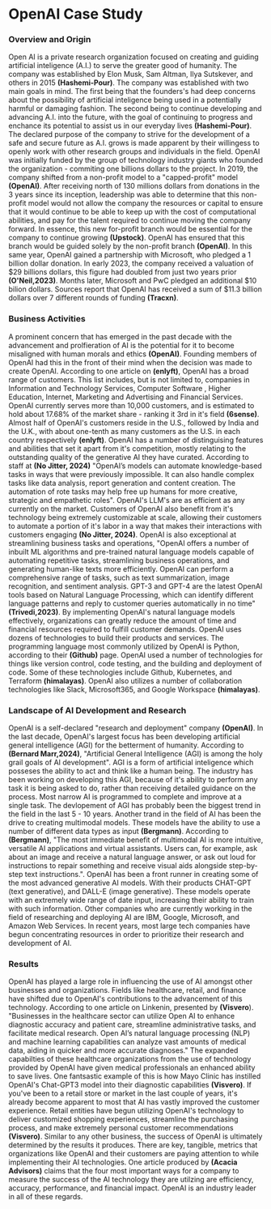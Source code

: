 # OpenAI Case Study 
### Overview and Origin 
Open AI is a private research organization focused on creating and guiding artificial inteligence (A.I.) to serve the greater good of humanity. The company was established by Elon Musk, Sam Altman, Ilya Sutskever, and others in 2015 **(Hashemi-Pour)**. The company was established with two main goals in mind. The first being that the founders's had deep concerns about the possibility of artificial inteligence being used in a potentially harmful or damaging fashion. The second being to continue developing and advancing A.I. into the future, with the goal of continuing to progress and enchance its potential to assist us in our everyday lives **(Hashemi-Pour)**. The declared purpose of the company to strive for the development of a safe and secure future as A.I. grows is made apparent by their willingess to openly work with other research groups and individuals in the field.
OpenAI was initially funded by the group of technology industry giants who founded the organization - commiting one billions dollars to the project. In 2019, the company shifted from a non-profit model to a "capped-profit" model **(OpenAI)**. After receiving north of 130 millions dollars from donations in the 3 years since its inception, leadership was able to determine that this non-profit model would not allow the company the resources or capital to ensure that it would continue to be able to keep up with the cost of computational abilities, and pay for the talent required to continue moving the company forward. In essence, this new for-profit branch would be essential for the company to continue growing **(Upstock)**. OpenAI has ensured that this branch would be guided solely by the non-profit branch **(OpenAI)**. In this same year, OpenAI gained a partnership with Microsoft, who pledged a 1 billion dollar donation. In early 2023, the company received a valuation of $29 billions dollars, this figure had doubled from just two years prior **(O'Neil,2023)**. Months later, Microsoft and PwC pledged an additional $10 bilion dollars. Sources report that OpenAI has received a sum of $11.3 billion dollars over 7 different rounds of funding **(Tracxn)**. 
### Business Activities 
A prominent concern that has emerged in the past decade with the advancement and prolfieration of AI is the potential for it to become misaligned with human morals and ethics **(OpenAI)**. Founding members of OpenAI had this in the front of their mind when the decision was made to create OpenAI. According to one article on **(enlyft)**, OpenAI has a broad range of customers.
This list includes, but is not limited to, companies in Information and Technology Services, Computer Software , Higher Education, Internet, Marketing and Advertising and Financial Services. OpenAI currently serves more than 10,000 customers, and is estimated to hold about 17.68% of the market share - ranking it 3rd in it's field **(6sense)**. Almost half of OpenAI's customers reside in the U.S., followed by India and the U.K., with about one-tenth as many customers as the U.S. in each country respectively **(enlyft)**. 
OpenAI has a number of distinguising features and abilities that set it apart from it's competition, mostly relating to the outstanding quality of the generative AI they have curated. According to staff at **(No Jitter, 2024)** "OpenAI’s models can automate knowledge-based tasks in ways that were previously impossible. It can also handle complex tasks like data analysis, report generation and content creation. The automation of rote tasks may help free up humans for more creative, strategic and empathetic roles". OpenAI's LLM's are as efficient as any currently on the market. Customers of OpenAI also benefit from it's technology being extremely customizable at scale, allowing their customers to automate a portion of it's labor in a way that makes their interactions with customers engaging **(No Jitter, 2024)**. OpenAI is also exceptional at streamlining business tasks and operations, "OpenAI offers a number of inbuilt ML algorithms and pre-trained natural language models capable of automating repetitive tasks, streamlining business operations, and generating human-like texts more efficiently. OpenAI can perform a comprehensive range of tasks, such as text summarization, image recognition, and sentiment analysis. GPT-3 and GPT-4 are the latest OpenAI tools based on Natural Language Processing, which can identify different language patterns and reply to customer queries automatically in no time" **(Trivedi,2023)**. By implementing OpenAI's natural language models effectively, organizations can greatly reduce the amount of time and financial resources required to fulfill customer demands. OpenAI uses dozens of technologies to build their products and services. The programming language most commonly utilized by OpenAI is Python, according to their **(Github)** page. OpenAI used a number of technologies for things like version control, code testing, and the building and deployment of code. Some of these technologies include Github, Kubernetes, and Terraform **(himalayas)**. OpenAI also utilizes a number of collaboration technologies like Slack, Microsoft365, and Google Workspace **(himalayas)**. 
### Landscape of AI Development and Research
OpenAI is a self-declared "research and deployment" company **(OpenAI)**. In the last decade, OpenAI's largest focus has been developing artificial general intelligence (AGI) for the betterment of humanity. According to **(Bernard Marr,2024)**, "Artificial General Intelligence (AGI) is among the holy grail goals of AI development". AGI is a form of artificial inteligence which posseses the ability to act and think like a human being. The industry has been working on developing this AGI, because of it's ability to perform any task it is being asked to do, rather than receiving detailed guidance on the process. Most narrow AI is programmed to complete and improve at a single task. The devlopement of AGI has probably been the biggest trend in the field in the last 5 - 10 years. Another trand in the field of AI has been the drive to creating multimodal models. These models have the ability to use a number of different data types as input **(Bergmann)**. According to **(Bergmann)**, "The most immediate benefit of multimodal AI is more intuitive, versatile AI applications and virtual assistants. Users can, for example, ask about an image and receive a natural language answer, or ask out loud for instructions to repair something and receive visual aids alongside step-by-step text instructions.". OpenAI has been a front runner in creating some of the most advanced generative AI models. With their products CHAT-GPT (text generative), and DALL-E (image generative). These models operate with an extremely wide range of date input, increasing their ability to train with such information. Other companies who are currently working in the field of researching and deploying AI are IBM, Google, Microsoft, and Amazon Web Services. In recent years, most large tech companies have begun concentrating resources in order to prioritize their research and development of AI. 
### Results
OpenAI has played a large role in influencing the use of AI amongst other businesses and organizations. Fields like healthcare, retail, and finance have shifted due to OpenAI's contributions to the advancement of this technology. According to one article on Linkenin, presented by **(Visvero**). "Businesses in the healthcare sector can utilize Open AI to enhance diagnostic accuracy and patient care, streamline administrative tasks, and facilitate medical research. Open AI’s natural language processing (NLP) and machine learning capabilities can analyze vast amounts of medical data, aiding in quicker and more accurate diagnoses." The expanded capabilties of these healthcare organizations from the use of technology provided by OpenAI have given medical professionals an enhanced ability to save lives. One fantsastic example of this is how Mayo Clinic has instilled OpenAI's Chat-GPT3 model into their diagnostic capabilities **(Visvero)**. If you've been to a retail store or market in the last couple of years, it's already become apparent to most that AI has vastly improved the customer experience. Retail entities have begun utilizing OpenAI's technology to deliver customized shopping experiences, streamline the purchasing process, and make extremely personal customer recommendations **(Visvero)**. Similar to any other business, the success of OpenAI is ultimately determined by the results it produces. There are key, tangible, metrics that organizations like OpenAI and their customers are paying attention to while implementing their AI technologies. One article produced by **(Acacia Advisors)** claims that the four most important ways for a company to measure the success of the AI technology they are utilzing are efficiency, accuracy, performance, and financial impact. OpenAI is an industry leader in all of these regards. 

